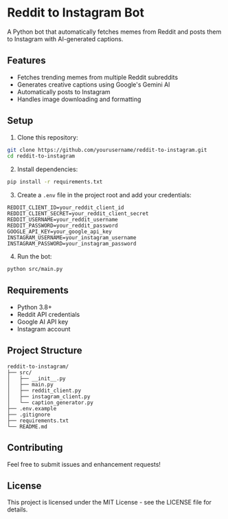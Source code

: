 # Reddit to Instagram Bot

A Python bot that automatically fetches memes from Reddit and posts them to Instagram with AI-generated captions.

## Features

- Fetches trending memes from multiple Reddit subreddits
- Generates creative captions using Google's Gemini AI
- Automatically posts to Instagram
- Handles image downloading and formatting

## Setup

1. Clone this repository:
```bash
git clone https://github.com/yourusername/reddit-to-instagram.git
cd reddit-to-instagram
```

2. Install dependencies:
```bash
pip install -r requirements.txt
```

3. Create a `.env` file in the project root and add your credentials:
```env
REDDIT_CLIENT_ID=your_reddit_client_id
REDDIT_CLIENT_SECRET=your_reddit_client_secret
REDDIT_USERNAME=your_reddit_username
REDDIT_PASSWORD=your_reddit_password
GOOGLE_API_KEY=your_google_api_key
INSTAGRAM_USERNAME=your_instagram_username
INSTAGRAM_PASSWORD=your_instagram_password
```

4. Run the bot:
```bash
python src/main.py
```

## Requirements

- Python 3.8+
- Reddit API credentials
- Google AI API key
- Instagram account

## Project Structure

```
reddit-to-instagram/
├── src/
│   ├── __init__.py
│   ├── main.py
│   ├── reddit_client.py
│   ├── instagram_client.py
│   └── caption_generator.py
├── .env.example
├── .gitignore
├── requirements.txt
└── README.md
```

## Contributing

Feel free to submit issues and enhancement requests!

## License

This project is licensed under the MIT License - see the LICENSE file for details. 
